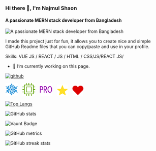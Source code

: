 ### Hi there 👋, I'm Najmul Shaon
#### A passionate MERN stack developer from Bangladesh
![A passionate MERN stack developer from Bangladesh]([https://i.ibb.co.com/2Z8SjgK/Black-Yellow-Futuristic-Welcome-To-Video-You-Tube-Intro.jpg](https://github.com/Najmul-Shaon/Najmul-Shaon/blob/main/Black%20Yellow%20Futuristic%20Welcome%20To%20Video%20YouTube%20Intro.jpg))

I made this project just for fun, it allows you to create nice and simple GitHub Readme files that you can copy/paste and use in your profile.

Skills: VUE JS / REACT / JS / HTML / CSS/JS/REACT JS/

- 🔭 I’m currently working on this page. 


[<img src='https://cdn.jsdelivr.net/npm/simple-icons@3.0.1/icons/github.svg' alt='github' height='40'>](https://github.com/Najmul-Shaon)  

<a href='https://archiveprogram.github.com/'><img src='https://raw.githubusercontent.com/acervenky/animated-github-badges/master/assets/acbadge.gif' width='40' height='40'></a> <a href='https://docs.github.com/en/developers'><img src='https://raw.githubusercontent.com/acervenky/animated-github-badges/master/assets/devbadge.gif' width='40' height='40'></a> <a href='https://github.com/pricing'><img src='https://raw.githubusercontent.com/acervenky/animated-github-badges/master/assets/pro.gif' width='40' height='40'></a> <a href='https://stars.github.com/'><img src='https://raw.githubusercontent.com/acervenky/animated-github-badges/master/assets/starbadge.gif' width='35' height='35'></a> <a href='https://docs.github.com/en/github/supporting-the-open-source-community-with-github-sponsors'><img src='https://raw.githubusercontent.com/acervenky/animated-github-badges/master/assets/sponsorbadge.gif' width='35' height='35'></a> 

[![Top Langs](https://github-readme-stats.vercel.app/api/top-langs/?username=Najmul-Shaon)](https://github.com/anuraghazra/github-readme-stats)

![GitHub stats](https://github-readme-stats.vercel.app/api?username=Najmul-Shaon&show_icons=true&count_private=true)  

![Vaunt Badge](https://api.vaunt.dev/v1/github/entities/Najmul-Shaon/contributions?format=svg&private=true)  

![GitHub metrics](https://metrics.lecoq.io/Najmul-Shaon)  

![GitHub streak stats](https://streak-stats.demolab.com/?user=Najmul-Shaon)  

